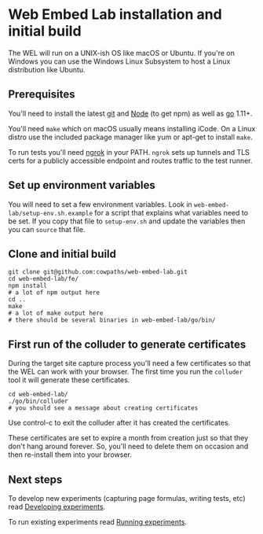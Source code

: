 # Web Embed Lab installation and initial build

The WEL will run on a UNIX-ish OS like macOS or Ubuntu. If you're on Windows you can use the Windows Linux Subsystem to host a Linux distribution like Ubuntu.

## Prerequisites

You'll need to install the latest [git](https://git-scm.com/) and [Node](https://nodejs.org/en/download/) (to get npm) as well as [go](https://golang.org/doc/install) 1.11+.

You'll need `make` which on macOS usually means installing iCode. On a Linux distro use the included package manager like yum or apt-get to install `make`.

To run tests you'll need [ngrok](https://ngrok.com/download) in your PATH. `ngrok` sets up tunnels and TLS certs for a publicly accessible endpoint and routes traffic to the test runner.

## Set up environment variables

You will need to set a few environment variables. Look in `web-embed-lab/setup-env.sh.example` for a script that explains what variables need to be set. If you copy that file to `setup-env.sh` and update the variables then you can `source` that file.

## Clone and initial build

	git clone git@github.com:cowpaths/web-embed-lab.git
	cd web-embed-lab/fe/
	npm install
	# a lot of npm output here
	cd ..
	make
	# a lot of make output here
	# there should be several binaries in web-embed-lab/go/bin/

## First run of the colluder to generate certificates

During the target site capture process you'll need a few certificates so that the WEL can work with your browser. The first time you run the `colluder` tool it will generate these certificates.

	cd web-embed-lab/
	./go/bin/colluder
	# you should see a message about creating certificates

Use control-c to exit the colluder after it has created the certificates.

These certificates are set to expire a month from creation just so that they don't hang around forever. So, you'll need to delete them on occasion and then re-install them into your browser.

## Next steps

To develop new experiments (capturing page formulas, writing tests, etc) read [Developing experiments](EXPERIMENT_DEVELOPMENT.md).

To run existing experiments read [Running experiments](EXPERIMENT_RUNNING.md).
